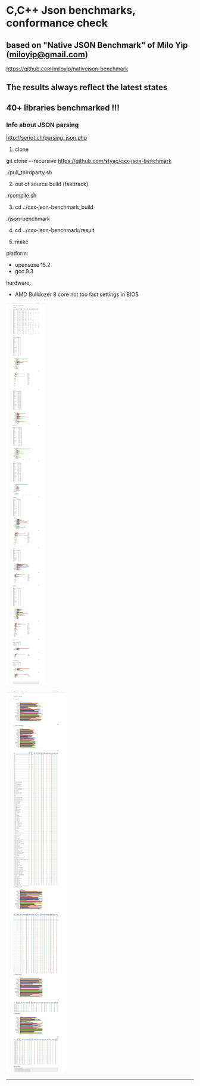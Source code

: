 # C,C++ Json benchmarks, conformance check

## based on "Native JSON Benchmark" of Milo Yip (miloyip@gmail.com)

https://github.com/miloyip/nativejson-benchmark

## The results always reflect the latest states
## 40+ libraries benchmarked !!!

### Info about JSON parsing

http://seriot.ch/parsing_json.php

1. clone

git clone --recursive https://github.com/styac/cxx-json-benchmark

./pull_thirdparty.sh

2. out of source build (fasttrack)

./compile.sh

3. cd ../cxx-json-benchmark_build

./json-benchmark

4. cd ../cxx-json-benchmark/result

5. make

platform:
- opensuse 15.2
- gcc 9.3

hardware:
- AMD Bulldozer 8 core not too fast settings in BIOS


![Performance](result/performance.png)

![Conformance](result/conformance.png)


------------------------------------------------------------------------




